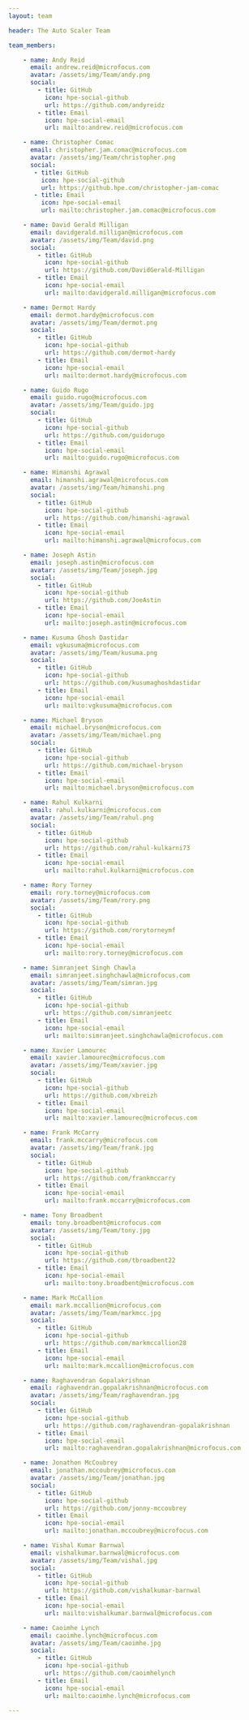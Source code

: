 ```yaml
---
layout: team

header: The Auto Scaler Team

team_members:

    - name: Andy Reid
      email: andrew.reid@microfocus.com
      avatar: /assets/img/Team/andy.png
      social:
        - title: GitHub
          icon: hpe-social-github
          url: https://github.com/andyreidz
        - title: Email
          icon: hpe-social-email
          url: mailto:andrew.reid@microfocus.com

    - name: Christopher Comac
      email: christopher.jam.comac@microfocus.com
      avatar: /assets/img/Team/christopher.png
      social:
       - title: GitHub
         icon: hpe-social-github
         url: https://github.hpe.com/christopher-jam-comac
       - title: Email
         icon: hpe-social-email
         url: mailto:christopher.jam.comac@microfocus.com

    - name: David Gerald Milligan
      email: davidgerald.milligan@microfocus.com
      avatar: /assets/img/Team/david.png
      social:
        - title: GitHub
          icon: hpe-social-github
          url: https://github.com/DavidGerald-Milligan
        - title: Email
          icon: hpe-social-email
          url: mailto:davidgerald.milligan@microfocus.com

    - name: Dermot Hardy
      email: dermot.hardy@microfocus.com
      avatar: /assets/img/Team/dermot.png
      social:
        - title: GitHub
          icon: hpe-social-github
          url: https://github.com/dermot-hardy
        - title: Email
          icon: hpe-social-email
          url: mailto:dermot.hardy@microfocus.com

    - name: Guido Rugo
      email: guido.rugo@microfocus.com
      avatar: /assets/img/Team/guido.jpg
      social:
        - title: GitHub
          icon: hpe-social-github
          url: https://github.com/guidorugo
        - title: Email
          icon: hpe-social-email
          url: mailto:guido.rugo@microfocus.com

    - name: Himanshi Agrawal
      email: himanshi.agrawal@microfocus.com
      avatar: /assets/img/Team/himanshi.png
      social:
        - title: GitHub
          icon: hpe-social-github
          url: https://github.com/himanshi-agrawal
        - title: Email
          icon: hpe-social-email
          url: mailto:himanshi.agrawal@microfocus.com

    - name: Joseph Astin
      email: joseph.astin@microfocus.com
      avatar: /assets/img/Team/joseph.jpg
      social:
        - title: GitHub
          icon: hpe-social-github
          url: https://github.com/JoeAstin
        - title: Email
          icon: hpe-social-email
          url: mailto:joseph.astin@microfocus.com

    - name: Kusuma Ghosh Dastidar
      email: vgkusuma@microfocus.com
      avatar: /assets/img/Team/kusuma.png
      social:
        - title: GitHub
          icon: hpe-social-github
          url: https://github.com/kusumaghoshdastidar
        - title: Email
          icon: hpe-social-email
          url: mailto:vgkusuma@microfocus.com

    - name: Michael Bryson
      email: michael.bryson@microfocus.com
      avatar: /assets/img/Team/michael.png
      social:
        - title: GitHub
          icon: hpe-social-github
          url: https://github.com/michael-bryson
        - title: Email
          icon: hpe-social-email
          url: mailto:michael.bryson@microfocus.com

    - name: Rahul Kulkarni
      email: rahul.kulkarni@microfocus.com
      avatar: /assets/img/Team/rahul.png
      social:
        - title: GitHub
          icon: hpe-social-github
          url: https://github.com/rahul-kulkarni73
        - title: Email
          icon: hpe-social-email
          url: mailto:rahul.kulkarni@microfocus.com

    - name: Rory Torney
      email: rory.torney@microfocus.com
      avatar: /assets/img/Team/rory.png
      social:
        - title: GitHub
          icon: hpe-social-github
          url: https://github.com/rorytorneymf
        - title: Email
          icon: hpe-social-email
          url: mailto:rory.torney@microfocus.com

    - name: Simranjeet Singh Chawla
      email: simranjeet.singhchawla@microfocus.com
      avatar: /assets/img/Team/simran.jpg
      social:
        - title: GitHub
          icon: hpe-social-github
          url: https://github.com/simranjeetc
        - title: Email
          icon: hpe-social-email
          url: mailto:simranjeet.singhchawla@microfocus.com      

    - name: Xavier Lamourec
      email: xavier.lamourec@microfocus.com
      avatar: /assets/img/Team/xavier.jpg
      social:
        - title: GitHub
          icon: hpe-social-github
          url: https://github.com/xbreizh
        - title: Email
          icon: hpe-social-email
          url: mailto:xavier.lamourec@microfocus.com

    - name: Frank McCarry
      email: frank.mccarry@microfocus.com
      avatar: /assets/img/Team/frank.jpg
      social:
        - title: GitHub
          icon: hpe-social-github
          url: https://github.com/frankmccarry
        - title: Email
          icon: hpe-social-email
          url: mailto:frank.mccarry@microfocus.com

    - name: Tony Broadbent
      email: tony.broadbent@microfocus.com
      avatar: /assets/img/Team/tony.jpg
      social:
        - title: GitHub
          icon: hpe-social-github
          url: https://github.com/tbroadbent22
        - title: Email
          icon: hpe-social-email
          url: mailto:tony.broadbent@microfocus.com

    - name: Mark McCallion
      email: mark.mccallion@microfocus.com
      avatar: /assets/img/Team/markmcc.jpg
      social:
        - title: GitHub
          icon: hpe-social-github
          url: https://github.com/markmccallion28
        - title: Email
          icon: hpe-social-email
          url: mailto:mark.mccallion@microfocus.com

    - name: Raghavendran Gopalakrishnan
      email: raghavendran.gopalakrishnan@microfocus.com
      avatar: /assets/img/Team/raghavendran.jpg
      social:
        - title: GitHub
          icon: hpe-social-github
          url: https://github.com/raghavendran-gopalakrishnan
        - title: Email
          icon: hpe-social-email
          url: mailto:raghavendran.gopalakrishnan@microfocus.com

    - name: Jonathon McCoubrey
      email: jonathan.mccoubrey@microfocus.com
      avatar: /assets/img/Team/jonathan.jpg
      social:
        - title: GitHub
          icon: hpe-social-github
          url: https://github.com/jonny-mccoubrey
        - title: Email
          icon: hpe-social-email
          url: mailto:jonathan.mccoubrey@microfocus.com

    - name: Vishal Kumar Barnwal
      email: vishalkumar.barnwal@microfocus.com
      avatar: /assets/img/Team/vishal.jpg
      social:
        - title: GitHub
          icon: hpe-social-github
          url: https://github.com/vishalkumar-barnwal
        - title: Email
          icon: hpe-social-email
          url: mailto:vishalkumar.barnwal@microfocus.com

    - name: Caoimhe Lynch
      email: caoimhe.lynch@microfocus.com
      avatar: /assets/img/Team/caoimhe.jpg
      social:
        - title: GitHub
          icon: hpe-social-github
          url: https://github.com/caoimhelynch
        - title: Email
          icon: hpe-social-email
          url: mailto:caoimhe.lynch@microfocus.com

---
```

